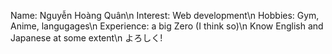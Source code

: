 Name: Nguyễn Hoàng Quân\n
Interest: Web development\n
Hobbies: Gym, Anime, langugages\n
Experience: a big Zero (I think so)\n
Know English and Japanese at some extent\n
よろしく!
<!---
hoangQuan25/hoangQuan25 is a ✨ special ✨ repository because its `README.md` (this file) appears on your GitHub profile.
You can click the Preview link to take a look at your changes.
--->
